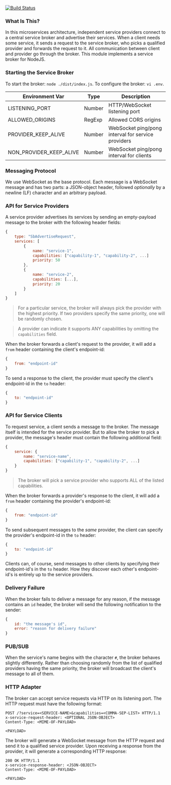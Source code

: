 [![Build Status](https://travis-ci.org/ken107/service-broker.svg?branch=master)](https://travis-ci.org/ken107/service-broker)

### What Is This?
In this microservices architecture, independent service providers connect to a central service broker and advertise their services.  When a client needs some service, it sends a request to the service broker, who picks a qualified provider and forwards the request to it.  All communication between client and provider go through the broker.  This module implements a service broker for NodeJS.

### Starting the Service Broker
To start the broker: `node ./dist/index.js`.
To configure the broker: `vi .env`.

Environment Var         | Type   | Description
----------------------- | ------ | --------------------------------------------------
LISTENING_PORT          | Number | HTTP/WebSocket listening port
ALLOWED_ORIGINS         | RegExp | Allowed CORS origins
PROVIDER_KEEP_ALIVE     | Number | WebSocket ping/pong interval for service providers
NON_PROVIDER_KEEP_ALIVE | Number | WebSocket ping/pong interval for clients

### Messaging Protocol
We use WebSocket as the base protocol.  Each message is a WebSocket message and has two parts: a JSON-object header, followed _optionally_ by a newline (LF) character and an arbitrary payload.

### API for Service Providers
A service provider advertises its services by sending an empty-payload message to the broker with the following header fields:
```javascript
{
    type: "SbAdvertiseRequest",
    services: [
        {
            name: "service-1",
            capabilities: ["capability-1", "capability-2", ...]
            priority: 50
        },
        {
            name: "service-2",
            capabilities: [...],
            priority: 20
        }
    ]
}
```

> For a particular service, the broker will always pick the provider with the highest priority. If two providers specify the same priority, one will be randomly chosen.

> A provider can indicate it supports ANY capabilities by omitting the `capabilities` field. 

When the broker forwards a client's request to the provider, it will add a `from` header containing the client's endpoint-id:
```javascript
{
    from: "endpoint-id"
}
```

To send a response to the client, the provider must specify the client's endpoint-id in the `to` header:
```javascript
{
    to: "endpoint-id"
}
```

### API for Service Clients
To request service, a client sends a message to the broker.  The message itself is intended for the service provider.  But to allow the broker to pick a provider, the message's header must contain the following additional field:
```javascript
{
    service: {
        name: "service-name",
        capabilities: ["capability-1", "capability-2", ...]
    }
}
```

> The broker will pick a service provider who supports ALL of the listed capabilities.

When the broker forwards a provider's response to the client, it will add a `from` header containing the provider's endpoint-id:
```javascript
{
    from: "endpoint-id"
}
```

To send subsequent messages to the _same_ provider, the client can specify the provider's endpoint-id in the `to` header:
```javascript
{
    to: "endpoint-id"
}
```

Clients can, of course, send messages to other clients by specifying their endpoint-id's in the `to` header.  How they discover each other's endpoint-id's is entirely up to the service providers.

### Delivery Failure
When the broker fails to deliver a message for any reason, if the message contains an `id` header, the broker will send the following notification to the sender:
```javascript
{
    id: "the message's id",
    error: "reason for delivery failure"
}
```

### PUB/SUB
When the service's name begins with the character `#`, the broker behaves slightly differently.  Rather than choosing randomly from the list of qualified providers having the same priority, the broker will broadcast the client's message to all of them.

### HTTP Adapter
The broker can accept service requests via HTTP on its listening port.  The HTTP request must have the following format:
```
POST /?service=<SERVICE-NAME>&capabilities=<COMMA-SEP-LIST> HTTP/1.1
x-service-request-header: <OPTIONAL JSON-OBJECT>
Content-Type: <MIME-OF-PAYLOAD>

<PAYLOAD>
```

The broker will generate a WebSocket message from the HTTP request and send it to a qualified service provider.  Upon receiving a response from the provider, it will generate a corresponding HTTP response:
```
200 OK HTTP/1.1
x-service-response-header: <JSON-OBJECT>
Content-Type: <MIME-OF-PAYLOAD>

<PAYLOAD>
```
